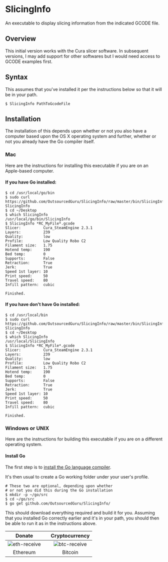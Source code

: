 # SlicingInfo
An executable to display slicing information from the indicated GCODE file.

## Overview
This initial version works with the Cura slicer software. In subsequent versions, I may add support for other softwares but I would need access to GCODE examples first.

## Syntax
This assumes that you've installed it per the instructions below so that it will be in your path.

```
$ SlicingInfo PathToGcodeFile
```

## Installation
The installation of this depends upon whether or not you also have a computer based upon the OS X operating system and further, whether or not you already have the Go compiler itself.

### Mac
Here are the instructions for installing this executable if you are on an Apple-based computer.

#### If you have Go installed:

```
$ cd /usr/local/go/bin
$ sudo curl https://github.com/OutsourcedGuru/SlicingInfo/raw/master/bin/SlicingInfo SlicingInfo
$ cd ~/Desktop
$ which SlicingInfo
/usr/local/go/bin/SlicingInfo
$ SlicingInfo *RC_MyFile*.gcode
Slicer:          Cura_SteamEngine 2.3.1
Layers:          239
Quality:         low
Profile:         Low Quality Robo C2
Filament size:   1.75
Hotend temp:     190
Bed temp:        0
Supports:        False
Retraction:      True
Jerk:            True
Speed 1st layer: 10
Print speed:     50
Travel speed:    80
Infill pattern:  cubic

Finished.
```

#### If you have don't have Go installed:

```
$ cd /usr/local/bin
$ sudo curl https://github.com/OutsourcedGuru/SlicingInfo/raw/master/bin/SlicingInfo SlicingInfo
$ cd ~/Desktop
$ which SlicingInfo
/usr/local/SlicingInfo
$ SlicingInfo *RC_MyFile*.gcode
Slicer:          Cura_SteamEngine 2.3.1
Layers:          239
Quality:         low
Profile:         Low Quality Robo C2
Filament size:   1.75
Hotend temp:     190
Bed temp:        0
Supports:        False
Retraction:      True
Jerk:            True
Speed 1st layer: 10
Print speed:     50
Travel speed:    80
Infill pattern:  cubic

Finished.
```

### Windows or UNIX
Here are the instructions for building this executable if you are on a different operating system.

#### Install Go
The first step is to [install the Go language compiler](https://golang.org).

It's then usual to create a Go working folder under your user's profile.

```
# These two are optional, depending upon whether
# or not you did this during the Go installation
$ mkdir -p ~/go/src
$ cd ~/go/src
$ go get github.com/OutsourcedGuru/SlicingInfo/
```

This should download everything required and build it for you. Assuming that you installed Go correctly earlier and it's in your path, you should then be able to run it as in the instructions above.

|Donate||Cryptocurrency|
|:-----:|---|:--------:|
| ![eth-receive](https://user-images.githubusercontent.com/15971213/40564950-932d4d10-601f-11e8-90f0-459f8b32f01c.png) || ![btc-receive](https://user-images.githubusercontent.com/15971213/40564971-a2826002-601f-11e8-8d5e-eeb35ab53300.png) |
|Ethereum||Bitcoin|
